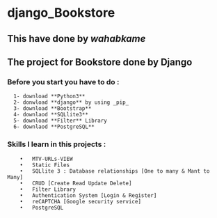 # django_Bookstore
  ## This have done by **_wahabkame_**
  ## The project for **Bookstore** done by **Django**


  ### Before you start you have to do :
      1- download **Python3**
      2- donwload **django** by using _pip_
      3- download **Bootstrap**
      4- downlaod **SQLlite3**
      5- download **Filter** Library 
      6- downlaod **PostgreSQL**
       
  ### Skills I learn in this projects : 
        •	MTV-URLs-VIEW
        •	Static Files
        •	SQLlite 3 : Database relationships [One to many & Mant to Many] 
        •	CRUD [Create Read Update Delete]
        •	Filter Library 
        •	Authentication System [Login & Register]
        •	reCAPTCHA [Google security service]
        •	PostgreSQL

